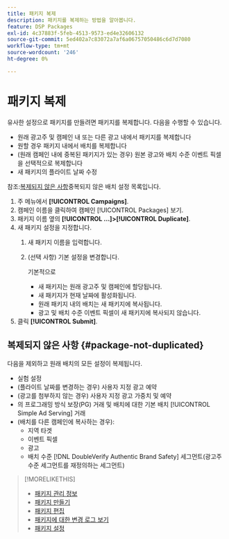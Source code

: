 ```yaml
---
title: 패키지 복제
description: 패키지를 복제하는 방법을 알아봅니다.
feature: DSP Packages
exl-id: 4c37883f-5feb-4513-9573-ed4e32606132
source-git-commit: 5ed402a7c83072a7af6a06757050486c6d7d7080
workflow-type: tm+mt
source-wordcount: '246'
ht-degree: 0%

---
```


# 패키지 복제

유사한 설정으로 패키지를 만들려면 패키지를 복제합니다. 다음을 수행할 수 있습니다.

* 원래 광고주 및 캠페인 내 또는 다른 광고 내에서 패키지를 복제합니다
* 원할 경우 패키지 내에서 배치를 복제합니다
* (원래 캠페인 내에 중복된 패키지가 있는 경우) 원본 광고와 배치 수준 이벤트 픽셀을 선택적으로 복제합니다
* 새 패키지의 플라이트 날짜 수정

참조:[복제되지 않은 사항](#package-not-duplicated)중복되지 않은 배치 설정 목록입니다.

1. 주 메뉴에서 **[!UICONTROL Campaigns]**.
1. 캠페인 이름을 클릭하여 캠페인 [!UICONTROL Packages] 보기.
1. 패키지 이름 옆의  **[!UICONTROL ...]>[!UICONTROL Duplicate]**.
1. 새 패키지 설정을 지정합니다.
   1. 새 패키지 이름을 입력합니다.
   1. (선택 사항) 기본 설정을 변경합니다.

      기본적으로

      * 새 패키지는 원래 광고주 및 캠페인에 할당됩니다.
      * 새 패키지가 현재 날짜에 활성화됩니다.<!-- and the flight continues for NN  days. -->
      * 원래 패키지 내의 배치는 새 패키지에 복사됩니다.
      * 광고 및 배치 수준 이벤트 픽셀이 새 패키지에 복사되지 않습니다.
1. 클릭 **[!UICONTROL Submit]**.

## 복제되지 않은 사항 {#package-not-duplicated}

다음을 제외하고 원래 배치의 모든 설정이 복제됩니다.

* 실험 설정
* (플라이트 날짜를 변경하는 경우) 사용자 지정 광고 예약
* (광고를 첨부하지 않는 경우) 사용자 지정 광고 가중치 및 예약
* 의 프로그래밍 방식 보장(PG) 거래 및 배치에 대한 기본 배치 [!UICONTROL Simple Ad Serving] 거래
* (배치를 다른 캠페인에 복사하는 경우):
   * 지역 타겟
   * 이벤트 픽셀
   * 광고
   * 배치 수준 [!DNL DoubleVerify Authentic Brand Safety] 세그먼트(광고주 수준 세그먼트를 재정의하는 세그먼트)

>[!MORELIKETHIS]
>
>* [패키지 관리 정보](package-about.md)
>* [패키지 만들기](package-create.md)
>* [패키지 편집](package-edit.md)
>* [패키지에 대한 변경 로그 보기](package-change-log.md)
>* [패키지 설정](package-settings.md)

